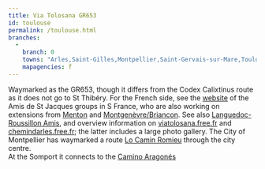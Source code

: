 ```yaml
---
title: Via Tolosana GR653
id: toulouse
permalink: /toulouse.html
branches:
  -
    branch: 0
    towns: "Arles,Saint-Gilles,Montpellier,Saint-Gervais-sur-Mare,Toulouse,Auch,Maubourguet,Lescar,Oloron-Sainte-Marie,Bedous,Somport"
    mapagencies: f
---
```


Waymarked as the GR653, though it differs from the Codex Calixtinus route as it does not go to St Thibéry. For the French side, see the [website][0] of the Amis de St Jacques groups in S France, who are also working on extensions from [Menton][1] and [Montgenèvre/Briancon][2]. See also [Languedoc-Roussillon Amis][3], and overview information on [viatolosana.free.fr][4] and [chemindarles.free.fr][5]; the latter includes a large photo gallery. The City of Montpellier has waymarked a route [Lo Camin Romieu][6] through the city centre.  
At the Somport it connects to the [Camino Aragonés][7]

[0]: http://www.santiago-via-arles.fr/
[1]: menton.html
[2]: montgenevre.html
[3]: http://www.chemin-arles-en-lr.com
[4]: http://viatolosana.free.fr/vt_accueil.htm
[5]: http://chemindarles.free.fr/
[6]: http://www.ville-montpellier.fr/vmtv/fr/actualites/0501/pdf/dp_chemindestjacques_0704.pdf
[7]: aragones.html
